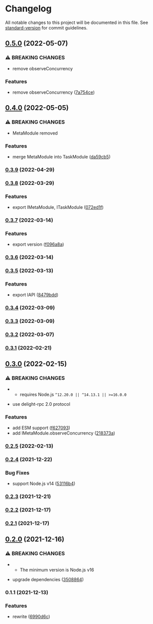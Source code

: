 # Changelog

All notable changes to this project will be documented in this file. See [standard-version](https://github.com/conventional-changelog/standard-version) for commit guidelines.

## [0.5.0](https://github.com/BlackGlory/gado/compare/v0.4.0...v0.5.0) (2022-05-07)


### ⚠ BREAKING CHANGES

* remove observeConcurrency

### Features

* remove observeConcurrency ([7a754ce](https://github.com/BlackGlory/gado/commit/7a754ce91fc77f0e3b1dee5c1959619b459e4e5c))

## [0.4.0](https://github.com/BlackGlory/gado/compare/v0.3.9...v0.4.0) (2022-05-05)


### ⚠ BREAKING CHANGES

* MetaModule removed

### Features

* merge MetaModule into TaskModule ([da59cb5](https://github.com/BlackGlory/gado/commit/da59cb55ac5de38800b7b60a5983c76b4444a1fc))

### [0.3.9](https://github.com/BlackGlory/gado/compare/v0.3.8...v0.3.9) (2022-04-29)

### [0.3.8](https://github.com/BlackGlory/gado/compare/v0.3.7...v0.3.8) (2022-03-29)


### Features

* export IMetaModule, ITaskModule ([072ed1f](https://github.com/BlackGlory/gado/commit/072ed1f7a8475ae62916e1152a9e4ae968ccf8a5))

### [0.3.7](https://github.com/BlackGlory/gado/compare/v0.3.6...v0.3.7) (2022-03-14)


### Features

* export version ([f096a8a](https://github.com/BlackGlory/gado/commit/f096a8a8f63a872b1c3bb613fdd22751b05934e2))

### [0.3.6](https://github.com/BlackGlory/gado/compare/v0.3.5...v0.3.6) (2022-03-14)

### [0.3.5](https://github.com/BlackGlory/gado/compare/v0.3.4...v0.3.5) (2022-03-13)


### Features

* export IAPI ([8479bdd](https://github.com/BlackGlory/gado/commit/8479bdda49c858b6f9cd13f16f5aa8d199665c70))

### [0.3.4](https://github.com/BlackGlory/gado/compare/v0.3.3...v0.3.4) (2022-03-09)

### [0.3.3](https://github.com/BlackGlory/gado/compare/v0.3.2...v0.3.3) (2022-03-09)

### [0.3.2](https://github.com/BlackGlory/gado/compare/v0.3.1...v0.3.2) (2022-03-07)

### [0.3.1](https://github.com/BlackGlory/gado/compare/v0.3.0...v0.3.1) (2022-02-21)

## [0.3.0](https://github.com/BlackGlory/gado/compare/v0.2.5...v0.3.0) (2022-02-15)


### ⚠ BREAKING CHANGES

* - requires Node.js `^12.20.0 || ^14.13.1 || >=16.0.0`
- use delight-rpc 2.0 protocol

### Features

* add ESM support ([f627093](https://github.com/BlackGlory/gado/commit/f62709389fb19f5cdd51e9fb09497a8edb8a9480))
* add IMetaModule.observeConcurrency ([218373a](https://github.com/BlackGlory/gado/commit/218373a1cf6881d817d9df051c851677d3c85618))

### [0.2.5](https://github.com/BlackGlory/gado/compare/v0.2.4...v0.2.5) (2022-02-13)

### [0.2.4](https://github.com/BlackGlory/gado/compare/v0.2.3...v0.2.4) (2021-12-22)


### Bug Fixes

* support Node.js v14 ([53116b4](https://github.com/BlackGlory/gado/commit/53116b42412ffe1e0aad7c99f0148a62263cb811))

### [0.2.3](https://github.com/BlackGlory/gado/compare/v0.2.2...v0.2.3) (2021-12-21)

### [0.2.2](https://github.com/BlackGlory/gado/compare/v0.2.1...v0.2.2) (2021-12-17)

### [0.2.1](https://github.com/BlackGlory/gado/compare/v0.2.0...v0.2.1) (2021-12-17)

## [0.2.0](https://github.com/BlackGlory/gado/compare/v0.1.1...v0.2.0) (2021-12-16)


### ⚠ BREAKING CHANGES

* - The minimum version is Node.js v16

* upgrade dependencies ([3508864](https://github.com/BlackGlory/gado/commit/3508864529cd2ae1750bc29b04e2266b28b44d6e))

### 0.1.1 (2021-12-13)


### Features

* rewrite ([6990d6c](https://github.com/BlackGlory/gado/commit/6990d6c8837e091b9cec9a4882f00ae9d729410b))
